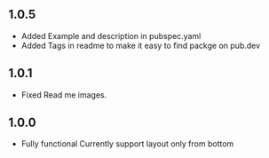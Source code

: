 ## 1.0.5
* Added Example and description in pubspec.yaml
* Added Tags in readme to make it easy to find packge on pub.dev

## 1.0.1
 * Fixed Read me images.

## 1.0.0

* Fully functional Currently support layout only from bottom